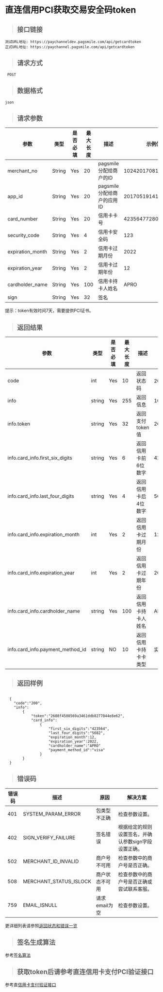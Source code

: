 # 直连信用PCI获取交易安全码token

>## 接口链接

    测试URL地址: https://paychanneldev.pagsmile.com/api/getcardtoken
    正式URL地址: https://paychannel.pagsmile.com/api/getcardtoken
    
>## 请求方式

     POST

>## 数据格式   
  
    json    

>## 请求参数

参数 | 类型 | 是否必填 | 最大长度 | 描述 | 示例值
---  | ---  | ---      | ---      | ---  | ---
merchant_no | String | Yes | 20 | pagsmile分配给商户的ID | 1024201708140012289
app_id | String | Yes | 20 | pagsmile分配给商户的应用ID | 2017051914172236111
card_number | String | Yes | 20 | 信用卡卡号 | 4235647728025682
security_code | String | Yes | 4 | 信用卡安全码 | 123
expiration_month | String | Yes | 2 | 信用卡过期月份 | 2022
expiration_year | String | Yes | 2 | 信用卡过期年份 | 12
cardholder_name | String | Yes | 100 | 信用卡持卡人姓名| APRO
sign | String | Yes | 32 | 签名 | 

提示：token有效时间7天，需要提供PCI证书。

>## 返回结果

参数 | 类型 | 是否必填 | 最大长度 | 描述 | 示例值
---  | ---  | ---      | ---      | ---  | ---
code | int | Yes | 10 | 返回状态码 |  200成功
info | string | Yes | 255 | 返回信息 |  102.39
info.token | string | Yes | 32 | 返回支付token值    | 2608f4508569a3461ddb8277844e8e62
info.card_info.first_six_digits | string | Yes | 6 | 返回信用卡前6位数字    | 423564
info.card_info.last_four_digits | string | Yes | 4 | 返回信用卡后4位数字  | 5682
info.card_info.expiration_month | int | Yes | 2 | 返回信用卡过期月份    | 12
info.card_info.expiration_year | int | Yes | 2 | 返回信用卡过期年份    | 2022
info.card_info.cardholder_name | string | Yes | 100 | 返回信用卡持卡人姓名    | APRO
info.card_info.payment_method_id | string | NO | 10 | 返回信用卡持卡卡类型   | 实际卡为准
>## 返回样例

```
  
  {
    "code":"200",
    "info":
        {
            "token":"2608f4508569a3461ddb8277844e8e62",
            "card_info":
                {
                    "first_six_digits":"423564",
                    "last_four_digits":"5682",
                    "expiration_month":12,
                    "expiration_year":2022,
                    "cardholder_name":"APRO"
                    "payment_method_id":"visa"
                }
        }
  }

``` 


>## 错误码

错误码 | 描述 | 原因 | 解决方案
---  | ---  | ---  | ---
401 | SYSTEM_PARAM_ERROR | 包类型不正确 | 检查参数设置。
402 | SIGN_VERIFY_FAILURE | 签名错误 | 根据给定的规则设置签名，并确认参数sign字段设置正确。
502 | MERCHANT_ID_INVALID | 商户号不可用 | 检查参数中的商户号是否正确。
508 | MERCHANT_STATUS_ISLOCK | 商户状态不可用 | 检查参数中的商户号是否正确或尝试联系客服。
759 | EMAIL_ISNULL | 请求email为空 | 检查参数设置。

更详细列表请参照[返回状态和错误一览](ReturnResult)

>## 签名生成算法  

参考[签名算法](DriectSign)

>## 获取token后请参考直连信用卡支付PCI验证接口

参考直[信用卡支付验证接口](DriectPCICreditCard)
